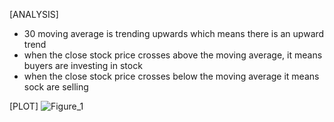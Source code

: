 

[ANALYSIS]
*  30 moving average is trending upwards which means there is an upward trend
*  when the close stock price crosses above the moving average, it means buyers are investing in stock
*  when the close stock price crosses below the moving average it means sock are selling




[PLOT]
![Figure_1](https://github.com/user-attachments/assets/3475afad-6b75-45b1-a4df-d502bf18cb03)

